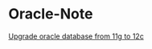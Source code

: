 # Oracle-Note

[Upgrade oracle database from 11g to 12c](/Upgrade%20oracle%20database%20from%2011g%20to%2012c.md)
